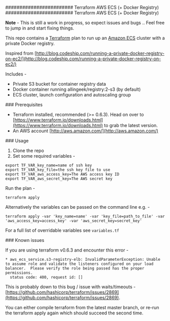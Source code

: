 ######################## Terraform AWS ECS (+ Docker Registry)
######################## Terraform AWS ECS (+ Docker Registry)

**Note** - This is still a work in progress, so expect issues and bugs .. Feel free to jump in and start fixing things.

This repo contains a [Terraform](https://www.terraform.io) plan to run up an [Amazon ECS](http://docs.aws.amazon.com/AmazonECS/latest/developerguide/Welcome.html) cluster with a private Docker registry.

Inspired from [http://blog.codeship.com/running-a-private-docker-registry-on-ec2/](http://blog.codeship.com/running-a-private-docker-registry-on-ec2/)

Includes -

  * Private S3 bucket for container registry data
  * Docker container running allingeek/registry:2-s3 (by default)
  * ECS cluster, launch configuration and autoscaling group

### Prerequisites

* Terraform installed, recommended (>= 0.6.3). Head on over to [https://www.terraform.io/downloads.html](https://www.terraform.io/downloads.html) to grab the latest version.
* An AWS account [http://aws.amazon.com/](http://aws.amazon.com/)

### Usage

1. Clone the repo
2. Set some required variables -

```
export TF_VAR_key_name=name of ssh key
export TF_VAR_key_file=the ssh key file to use
export TF_VAR_aws_access_key=The AWS access key ID
export TF_VAR_aws_secret_key=The AWS secret key
```
Run the plan -

```
terraform apply
```

Alternatively the variables can be passed on the command line e.g. -

```
terraform apply -var 'key_name=name' -var 'key_file=path_to_file' -var 'aws_access_key=access_key' -var 'aws_secret_key=secret_key'
```

For a full list of overridable variables see ```variables.tf```

### Known issues

If you are using terraform v0.6.3 and encounter this error -

```
* aws_ecs_service.s3-registry-elb: InvalidParameterException: Unable to assume role and validate the listeners configured on your load balancer.  Please verify the role being passed has the proper permissions.
  status code: 400, request id: []
```

This is probably down to this bug / issue with waits/timeouts - [https://github.com/hashicorp/terraform/issues/2869](https://github.com/hashicorp/terraform/issues/2869).

You can either compile terraform from the latest master branch, or re-run the terraform
apply again which should succeed the second time.
